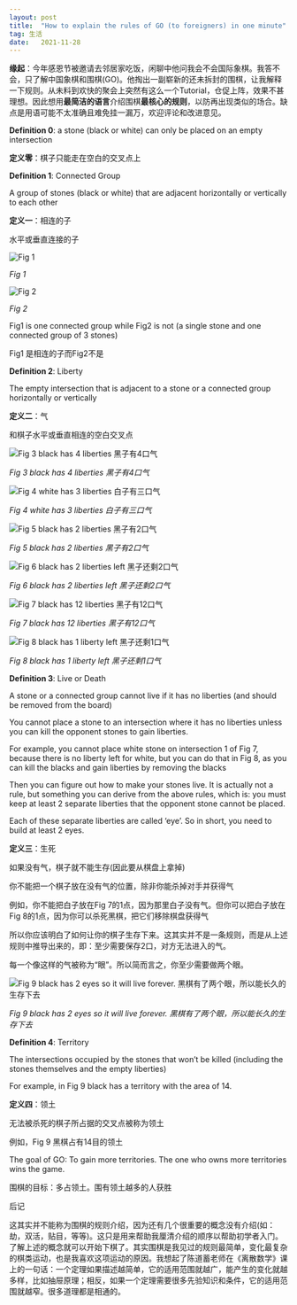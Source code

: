 ```yaml
---
layout:	post
title:	"How to explain the rules of GO (to foreigners) in one minute"
tag: 生活
date:	2021-11-28
---
```


**缘起**：今年感恩节被邀请去邻居家吃饭，闲聊中他问我会不会国际象棋。我答不会，只了解中国象棋和围棋(GO)。他掏出一副崭新的还未拆封的围棋，让我解释一下规则。从未料到欢快的聚会上突然有这么一个Tutorial，仓促上阵，效果不甚理想。因此想用**最简洁的语言**介绍围棋**最核心的规则**，以防再出现类似的场合。缺点是用语可能不太准确且难免挂一漏万，欢迎评论和改进意见。

**Definition 0**: a stone (black or white) can only be placed on an empty intersection 

**定义零**：棋子只能走在空白的交叉点上 

**Definition 1**: Connected Group

A group of stones (black or white) that are adjacent horizontally or vertically to each other 

**定义一**：相连的子

水平或垂直连接的子

![Fig 1](/img/fig1.png)

*Fig 1*

![Fig 2](/img/fig2.png)

*Fig 2*

Fig1 is one connected group while Fig2 is not (a single stone and one connected group of 3 stones)

Fig1 是相连的子而Fig2不是

**Definition 2**: Liberty

The empty intersection that is adjacent to a stone or a connected group horizontally or vertically

**定义二**：气

和棋子水平或垂直相连的空白交叉点

![Fig 3 black has 4 liberties 黑子有4口气](/img/fig3.png)

*Fig 3 black has 4 liberties 黑子有4口气*

![Fig 4 white has 3 liberties 白子有三口气](/img/fig4.png)

*Fig 4 white has 3 liberties 白子有三口气*

![Fig 5 black has 2 liberties 黑子有2口气](/img/fig5.png)

*Fig 5 black has 2 liberties 黑子有2口气*

![Fig 6 black has 2 liberties left 黑子还剩2口气](/img/fig6.png)

*Fig 6 black has 2 liberties left 黑子还剩2口气*

![Fig 7 black has 12 liberties 黑子有12口气](/img/fig7.png)

*Fig 7 black has 12 liberties 黑子有12口气*

![Fig 8 black has 1 liberty left 黑子还剩1口气](/img/fig8.png)

*Fig 8 black has 1 liberty left 黑子还剩1口气*

**Definition 3**: Live or Death

A stone or a connected group cannot live if it has no liberties (and should be removed from the board)

You cannot place a stone to an intersection where it has no liberties unless you can kill the opponent stones to gain liberties.

For example, you cannot place white stone on intersection 1 of Fig 7, because there is no liberty left for white, but you can do that in Fig 8, as you can kill the blacks and gain liberties by removing the blacks

Then you can figure out how to make your stones live. It is actually not a rule, but something you can derive from the above rules, which is: you must keep at least 2 separate liberties that the opponent stone cannot be placed.

Each of these separate liberties are called ‘eye’. So in short, you need to build at least 2 eyes. 

**定义三**：生死

如果没有气，棋子就不能生存(因此要从棋盘上拿掉)

你不能把一个棋子放在没有气的位置，除非你能杀掉对手并获得气

例如，你不能把白子放在Fig 7的1点，因为那里白子没有气。但你可以把白子放在Fig 8的1点，因为你可以杀死黑棋，把它们移除棋盘获得气

所以你应该明白了如何让你的棋子生存下来。这其实并不是一条规则，而是从上述规则中推导出来的，即：至少需要保存2口，对方无法进入的气。

每一个像这样的气被称为“眼”。所以简而言之，你至少需要做两个眼。

![Fig 9 black has 2 eyes so it will live forever. 黑棋有了两个眼，所以能长久的生存下去](/img/fig9.png)

*Fig 9 black has 2 eyes so it will live forever. 黑棋有了两个眼，所以能长久的生存下去*

**Definition 4**: Territory

The intersections occupied by the stones that won’t be killed (including the stones themselves and the empty liberties)

For example, in Fig 9 black has a territory with the area of 14. 

**定义四**：领土

无法被杀死的棋子所占据的交叉点被称为领土

例如，Fig 9 黑棋占有14目的领土

The goal of GO: To gain more territories. The one who owns more territories wins the game. 

围棋的目标：多占领土。围有领土越多的人获胜

后记

这其实并不能称为围棋的规则介绍，因为还有几个很重要的概念没有介绍(如：劫，双活，贴目，等等)。这只是用来帮助我厘清介绍的顺序以帮助初学者入门。了解上述的概念就可以开始下棋了。其实围棋是我见过的规则最简单，变化最复杂的棋类运动，也是我喜欢这项运动的原因。我想起了陈道蓄老师在《离散数学》课上的一句话：一个定理如果描述越简单，它的适用范围就越广，能产生的变化就越多样，比如抽屉原理；相反，如果一个定理需要很多先验知识和条件，它的适用范围就越窄。很多道理都是相通的。
